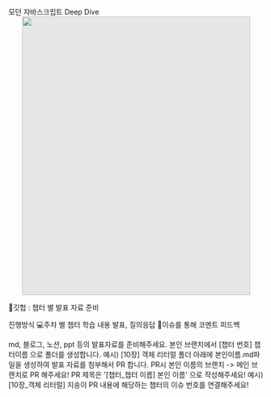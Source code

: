 모던 자바스크립트 Deep Dive
<img style="display: block;-webkit-user-select: none;margin: auto;cursor: zoom-in;background-color: hsl(0, 0%, 90%);transition: background-color 300ms;" src="https://user-images.githubusercontent.com/107309247/218252012-c0faca45-b316-4acb-8d88-852f8954f8ae.png" width="451" height="551">


💭깃헙
: 챕터 별 발표 자료 준비

진행방식
💻주차 별 챕터 학습 내용 발표, 질의응답
🎈이슈를 통해 코멘트 피드백



md, 블로그, 노션, ppt 등의 발표자료를 준비해주세요.
본인 브랜치에서 [챕터 번호] 챕터이름 으로 폴더를 생성합니다. 예시) [10장] 객체 리터럴
폴더 아래에 본인이름.md파일을 생성하여 발표 자료를 첨부해서 PR 합니다.
PR시 본인 이름의 브랜치 -> 메인 브랜치로 PR 해주세요!
PR 제목은 '[챕터_챕터 이름] 본인 이름' 으로 작성해주세요!
  예시)[10장_객체 리터럴] 지송이 
PR 내용에 해당하는 챕터의 이슈 번호를 연결해주세요!
